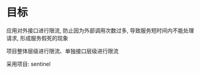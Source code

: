 # 目标

应用对外接口进行限流, 防止因为外部调用次数过多, 导致服务短时间内不能处理请求, 形成服务假死的现象

项目整体层级进行限流、单独接口层级进行限流

采用项目: sentinel





